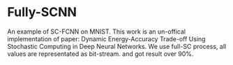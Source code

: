 # Fully-SCNN
An example of SC-FCNN on MNIST. This work is an un-offical implementation of paper: Dynamic Energy-Accuracy Trade-off Using Stochastic Computing in Deep Neural Networks. We use full-SC process, all values are representated as bit-stream. and got result over 90%.

